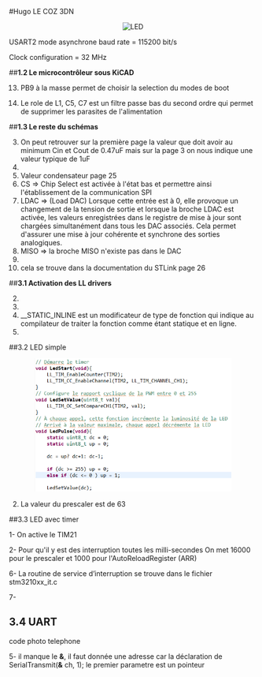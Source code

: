 #Hugo LE COZ 3DN 

<p align="center">
  <img src="https://github.com/hugolc95/TP-C/blob/main/image/carte.jpg?raw=true" alt="LED" width="400"/>
</p>

USART2 mode asynchrone baud rate = 115200 bit/s

Clock configuration = 32 MHz 

##**1.2 Le microcontrôleur sous KiCAD**

13. PB9 à la masse permet de choisir la selection du modes de boot

14. Le role de L1, C5, C7 est un filtre passe bas du second ordre qui permet de supprimer les parasites de l'alimentation

##**1.3 Le reste du schémas**

3. On peut retrouver sur la première page la valeur que doit avoir au minimum Cin et Cout de 0.47uF mais sur la page 3 on nous indique une valeur typique de 1uF
4.
5. Valeur condensateur page 25
6. CS => Chip Select est activée à l'état bas et permettre ainsi l'établissement de la communication SPI
7. LDAC => (Load DAC) Lorsque cette entrée est à 0, elle provoque un changement de la tension de sortie et lorsque la broche LDAC est activée, les valeurs enregistrées dans le registre de mise à jour sont chargées simultanément dans tous les DAC associés. Cela permet d'assurer une mise à jour cohérente et synchrone des sorties analogiques.
8. MISO => la broche MISO n'existe pas dans le DAC
9.
10. cela se trouve dans la documentation du STLink page 26

##**3.1 Activation des LL drivers**

2. 
3.
4. __STATIC_INLINE est un modificateur de type de fonction qui indique au compilateur de traiter la fonction comme étant statique et en ligne.
5.

##3.2 LED simple
<p align="center">
  <img src="https://github.com/hugolc95/TP-C/blob/main/image/LEDsimple.png?raw=true" alt="LED" width="400"/>
</p>

2. La valeur du prescaler est de 63


##3.3 LED avec timer

1- On active le TIM21 

2- Pour qu'il y est des interruption toutes les milli-secondes
On met 16000 pour le prescaler et 1000 pour l'AutoReloadRegister (ARR)

6- La routine de service d’interruption se trouve dans le fichier stm3210xx_it.c

7- 


## 3.4 UART

code photo telephone

5- il manque le **&**, il faut donnée une adresse car la déclaration de SerialTransmit(**&** ch, 1); le premier parametre est un pointeur
